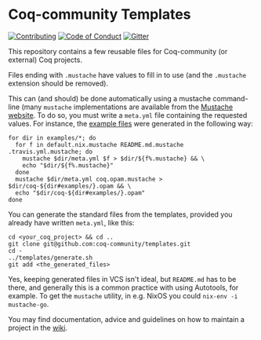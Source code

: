#  Coq-community Templates

[![Contributing][contributing-shield]][contributing-link]
[![Code of Conduct][conduct-shield]][conduct-link]
[![Gitter][gitter-shield]][gitter-link]

[contributing-shield]: https://img.shields.io/badge/contributions-welcome-%23f7931e.svg
[contributing-link]: https://github.com/coq-community/manifesto/blob/master/CONTRIBUTING.md

[conduct-shield]: https://img.shields.io/badge/%E2%9D%A4-code%20of%20conduct-%23f15a24.svg
[conduct-link]: https://github.com/coq-community/manifesto/blob/master/CODE_OF_CONDUCT.md

[gitter-shield]: https://img.shields.io/badge/chat-on%20gitter-%23c1272d.svg
[gitter-link]: https://gitter.im/coq-community/Lobby

This repository contains a few reusable files for Coq-community (or external)
Coq projects.

Files ending with `.mustache` have values to fill in to use (and the
`.mustache` extension should be removed).

This can (and should) be done automatically using a mustache command-line (many
`mustache` implementations are available from the [Mustache website](https://mustache.github.io).
To do so, you must write a `meta.yml` file containing the requested values.
For instance, the [example files](https://github.com/coq-community/manifesto/tree/master/templates/examples) were generated in the
following way:

``` shell
for dir in examples/*; do
  for f in default.nix.mustache README.md.mustache .travis.yml.mustache; do
    mustache $dir/meta.yml $f > $dir/${f%.mustache} && \
    echo "$dir/${f%.mustache}"
  done
  mustache $dir/meta.yml coq.opam.mustache > $dir/coq-${dir#examples/}.opam && \
  echo "$dir/coq-${dir#examples/}.opam"
done
```

You can generate the standard files from the templates,
provided you already have written `meta.yml`, like this:
```shell
cd <your_coq_project> && cd ..
git clone git@github.com:coq-community/templates.git
cd -
../templates/generate.sh
git add <the_generated_files>
```
Yes, keeping generated files in VCS isn't ideal, but `README.md` has to be there,
and generally this is a common practice with using Autotools, for example.
To get the `mustache` utility, in e.g. NixOS you could `nix-env -i mustache-go`.

You may find documentation, advice and guidelines on how to maintain a project
in the [wiki](https://github.com/coq-community/manifesto/wiki).
